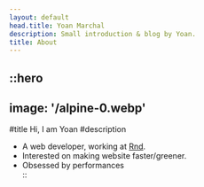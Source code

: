 ```yaml
---
layout: default
head.title: Yoan Marchal
description: Small introduction & blog by Yoan.
title: About
---
```


::hero
---
image: '/alpine-0.webp'
---
#title
Hi, I am Yoan
#description
- A web developer, working at [Rnd](https://rnd.fr).
- Interested on making website faster/greener.
- Obsessed by performances  
::